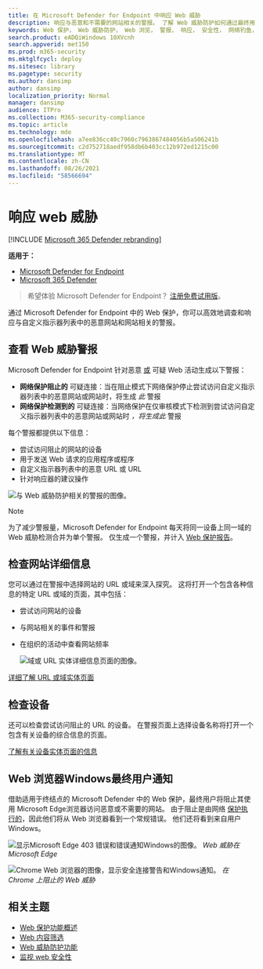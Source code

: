 ```yaml
---
title: 在 Microsoft Defender for Endpoint 中响应 Web 威胁
description: 响应与恶意和不需要的网站相关的警报。 了解 Web 威胁防护如何通过最终用户的 Web 浏览器和通知通知Windows通知
keywords: Web 保护， Web 威胁防护， Web 浏览， 警报， 响应， 安全性， 网络钓鱼， 恶意软件， 攻击， 网站， 网络保护， Edge， Internet Explorer， Chrome， Firefox， Web 浏览器， 通知， 最终用户， Windows 通知， 阻止页面，
search.product: eADQiWindows 10XVcnh
search.appverid: met150
ms.prod: m365-security
ms.mktglfcycl: deploy
ms.sitesec: library
ms.pagetype: security
ms.author: dansimp
author: dansimp
localization_priority: Normal
manager: dansimp
audience: ITPro
ms.collection: M365-security-compliance
ms.topic: article
ms.technology: mde
ms.openlocfilehash: a7ee836cc40c7960c7963867484056b5a506241b
ms.sourcegitcommit: c2d752718aedf958db6b403cc12b972ed1215c00
ms.translationtype: MT
ms.contentlocale: zh-CN
ms.lasthandoff: 08/26/2021
ms.locfileid: "58566694"
---
```

# <a name="respond-to-web-threats"></a>响应 web 威胁

[!INCLUDE [Microsoft 365 Defender rebranding](../../includes/microsoft-defender.md)]

**适用于：**
- [Microsoft Defender for Endpoint](https://go.microsoft.com/fwlink/p/?linkid=2154037)
- [Microsoft 365 Defender](https://go.microsoft.com/fwlink/?linkid=2118804)

> 希望体验 Microsoft Defender for Endpoint？ [注册免费试用版](https://signup.microsoft.com/create-account/signup?products=7f379fee-c4f9-4278-b0a1-e4c8c2fcdf7e&ru=https://aka.ms/MDEp2OpenTrial?ocid=docs-wdatp-main-abovefoldlink&rtc=1)。

通过 Microsoft Defender for Endpoint 中的 Web 保护，你可以高效地调查和响应与自定义指示器列表中的恶意网站和网站相关的警报。

## <a name="view-web-threat-alerts"></a>查看 Web 威胁警报

Microsoft Defender for Endpoint 针对恶意 [或](manage-alerts.md) 可疑 Web 活动生成以下警报：

- **网络保护阻止的** 可疑连接：当在阻止模式下网络保护停止尝试访问自定义指示器列表中的恶意网站或网站时，将生成 *此* 警报
- **网络保护检测到的** 可疑连接：当网络保护在仅审核模式下检测到尝试访问自定义指示器列表中的恶意网站或网站时 *，将生成此* 警报

每个警报都提供以下信息：

- 尝试访问阻止的网站的设备
- 用于发送 Web 请求的应用程序或程序
- 自定义指示器列表中的恶意 URL 或 URL
- 针对响应器的建议操作

![与 Web 威胁防护相关的警报的图像。](images/wtp-alert.png)

> [!NOTE]
> 为了减少警报量，Microsoft Defender for Endpoint 每天将同一设备上同一域的 Web 威胁检测合并为单个警报。 仅生成一个警报，并计入 [Web 保护报告](web-protection-monitoring.md)。

## <a name="inspect-website-details"></a>检查网站详细信息

您可以通过在警报中选择网站的 URL 或域来深入探究。 这将打开一个包含各种信息的特定 URL 或域的页面，其中包括：

- 尝试访问网站的设备
- 与网站相关的事件和警报
- 在组织的活动中查看网站频率

    ![域或 URL 实体详细信息页面的图像。](images/wtp-website-details.png)

[详细了解 URL 或域实体页面](investigate-domain.md)

## <a name="inspect-the-device"></a>检查设备

还可以检查尝试访问阻止的 URL 的设备。 在警报页面上选择设备名称将打开一个包含有关设备的综合信息的页面。

[了解有关设备实体页面的信息](investigate-machines.md)

## <a name="web-browser-and-windows-notifications-for-end-users"></a>Web 浏览器Windows最终用户通知

借助适用于终结点的 Microsoft Defender 中的 Web 保护，最终用户将阻止其使用 Microsoft Edge浏览器访问恶意或不需要的网站。 由于阻止是由网络 [保护执行的](network-protection.md)，因此他们将从 Web 浏览器看到一个常规错误。 他们还将看到来自用户Windows。

![显示Microsoft Edge 403 错误和错误通知Windows的图像。 ](images/wtp-browser-blocking-page.png)
*Web 威胁在Microsoft Edge*

![Chrome Web 浏览器的图像，显示安全连接警告和Windows通知。 ](images/wtp-chrome-browser-blocking-page.png)
*在 Chrome 上阻止的 Web 威胁*

## <a name="related-topics"></a>相关主题

- [Web 保护功能概述](web-protection-overview.md)
- [Web 内容筛选](web-content-filtering.md)
- [Web 威胁防护功能](web-threat-protection.md)
- [监视 web 安全性](web-protection-monitoring.md)
